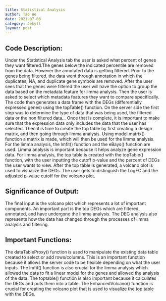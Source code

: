 ```yaml
---
title: Statistical Analysis
author: Tao He
date: 2021-07-06
category: Jekyll
layout: post
---
```


## Code Description: 
Under the Statistical Analysis tab the user is asked what percent of genes they want filtered.The genes below the indicated percentile are removed from the data. However the annotated data is getting filtered. Prior to the genes being filtered, the data went through annotation in which the duplicates, NA, and duplicate gene symbols are removed. After the user sees that the genes were filtered the user will have the option to group the data based on the metadata feature for limma analysis. Then the user is asked to select which metadata features they want to compare specifically. The code then generates a data frame with the DEGs (differentially expressed genes) using the topTable() function. On the server side the first step was to determine the type of data that was being used, the filtered data or the non filtered data... Once that is complete, it is important to make sure that the expression data only includes the data that the user has selected. Then it is time to create the top table by first creating a design matrix, and then going through limma analysis. Using model.matrix() function a matrix is made, which will then be used for the limma analysis. For the limma analysis, the lmfit() function and the eBays() function are used. Limma analysis is important because it helps analyze gene expression data. For limma analysis, the top table is created with the topTable() function, with the user inputting the cutoff p-value and the percent of DEGs the user wants to view. After the top table is generated, a volcano plot is used to visualize the DEGs. The user gets to distinguish the LogFC and the adjusted p-value cutoff for the volcano plot. 

## Significance of Output: 
The final input is the volcano plot which represents a lot of important components. An important part is the top DEGs which are filtered, annotated, and have undergone the limma analysis. The DEG analysis also represents how the data has changed through the processes of limma analysis and filtering.

## Important Functions: 
The dataTableProxy() function is used to manipulate the existing data table created to select or add rows/columns. This is an important function because it allows the server code to be flexible depending on what the user inputs. The lmfit() function is also crucial for the limma analysis which allowed the data to fit a linear model for the genes and allowed the analysis of the data. The toptable() function is also important because it calculates the DEGs and puts them into a table. The EnhancedVolcano() function is crucial for creating the volcano plot that is used to visualize the top table with the DEGs. 
